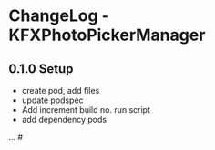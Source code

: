 
# ChangeLog - KFXPhotoPickerManager

## 0.1.0 Setup
- create pod, add files
- update podspec 
- Add increment build no. run script
- add dependency pods


... #
